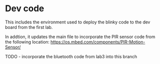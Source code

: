 # Dev code


This includes the environment used to deploy the blinky code to the dev board from the first lab.

In addtion, it updates the main file to incorporate the PIR sensor code from the following location:
https://os.mbed.com/components/PIR-Motion-Sensor/


TODO - incorporate the bluetooth code from lab3 into this branch
